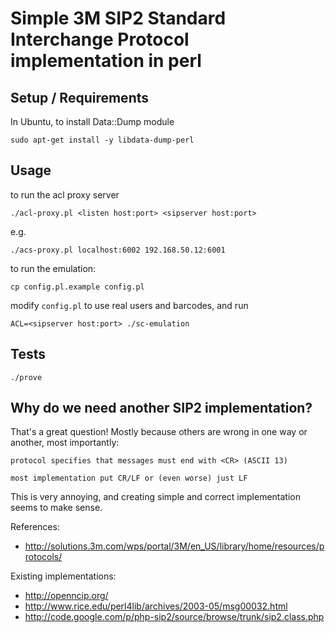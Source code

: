 Simple 3M SIP2 Standard Interchange Protocol implementation in perl
========

## Setup / Requirements

In Ubuntu, to install Data::Dump module

    sudo apt-get install -y libdata-dump-perl

## Usage

to run the acl proxy server

    ./acl-proxy.pl <listen host:port> <sipserver host:port>

e.g.

    ./acs-proxy.pl localhost:6002 192.168.50.12:6001

to run the emulation:

    cp config.pl.example config.pl

modify `config.pl` to use real users and barcodes, and run

    ACL=<sipserver host:port> ./sc-emulation

## Tests

    ./prove

## Why do we need another SIP2 implementation?

That's a great question! Mostly because others are wrong in one way or another, most
importantly: 


	protocol specifies that messages must end with <CR> (ASCII 13)

	most implementation put CR/LF or (even worse) just LF


This is very annoying, and creating simple and correct implementation seems to make sense.


References:

* http://solutions.3m.com/wps/portal/3M/en_US/library/home/resources/protocols/

Existing implementations:

* http://openncip.org/
* http://www.rice.edu/perl4lib/archives/2003-05/msg00032.html
* http://code.google.com/p/php-sip2/source/browse/trunk/sip2.class.php

